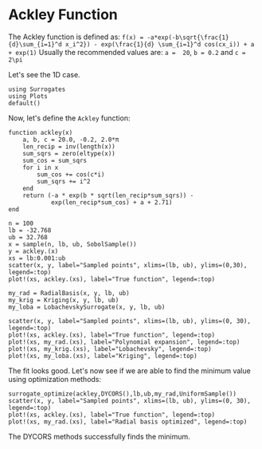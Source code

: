 # Ackley Function

The Ackley function is defined as:
``f(x) = -a*exp(-b\sqrt{\frac{1}{d}\sum_{i=1}^d x_i^2}) - exp(\frac{1}{d} \sum_{i=1}^d cos(cx_i)) + a + exp(1)``
Usually the recommended values are: ``a =  20``, ``b = 0.2`` and ``c =  2\pi``

Let's see the 1D case.

```@example ackley
using Surrogates
using Plots
default()
```

Now, let's define the `Ackley` function:

```@example ackley
function ackley(x)
    a, b, c = 20.0, -0.2, 2.0*π
    len_recip = inv(length(x))
    sum_sqrs = zero(eltype(x))
    sum_cos = sum_sqrs
    for i in x
        sum_cos += cos(c*i)
        sum_sqrs += i^2
    end
    return (-a * exp(b * sqrt(len_recip*sum_sqrs)) -
            exp(len_recip*sum_cos) + a + 2.71)
end
```


```@example ackley
n = 100
lb = -32.768
ub = 32.768
x = sample(n, lb, ub, SobolSample())
y = ackley.(x)
xs = lb:0.001:ub
scatter(x, y, label="Sampled points", xlims=(lb, ub), ylims=(0,30), legend=:top)
plot!(xs, ackley.(xs), label="True function", legend=:top)
```

```@example ackley
my_rad = RadialBasis(x, y, lb, ub)
my_krig = Kriging(x, y, lb, ub)
my_loba = LobachevskySurrogate(x, y, lb, ub)
```

```@example ackley
scatter(x, y, label="Sampled points", xlims=(lb, ub), ylims=(0, 30), legend=:top)
plot!(xs, ackley.(xs), label="True function", legend=:top)
plot!(xs, my_rad.(xs), label="Polynomial expansion", legend=:top)
plot!(xs, my_krig.(xs), label="Lobachevsky", legend=:top)
plot!(xs, my_loba.(xs), label="Kriging", legend=:top)
```

The fit looks good. Let's now see if we are able to find the minimum value using
optimization methods:

```@example ackley
surrogate_optimize(ackley,DYCORS(),lb,ub,my_rad,UniformSample())
scatter(x, y, label="Sampled points", xlims=(lb, ub), ylims=(0, 30), legend=:top)
plot!(xs, ackley.(xs), label="True function", legend=:top)
plot!(xs, my_rad.(xs), label="Radial basis optimized", legend=:top)
```

The DYCORS methods successfully finds the minimum.
